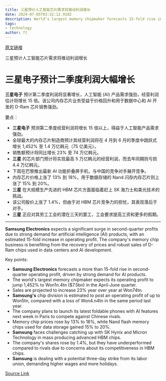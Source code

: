 ```yaml
---
title: 三星预计人工智能芯片需求将推动利润增长
date: 2024-07-05T03:32:12.918Z
description: World’s largest memory chipmaker forecasts 15-fold rise in second-quarter figures
tags: 
- technology
author: ft
---
```


[原文链接](https://ft.com/content/8a7c86fe-f271-44ea-96e1-730f56493f39)

三星预计人工智能芯片需求将推动利润增长

# 三星电子预计二季度利润大幅增长

**三星电子** 预计第二季度利润将显著增长，人工智能 (AI) 产品需求强劲，经营利润估计将增长 15 倍。该公司内存芯片业务受益于价格回升和用于数据中心和 AI 开发的 D-Ram 芯片销售强劲。

要点：

- **三星电子** 预测第二季度经营利润将增长 15 倍以上，得益于人工智能产品需求强劲。
- 全球最大的内存芯片制造商预计其经营利润将在 4 月到 6 月的季度中跳跃式增长 1,452% 至 1.4 万亿韩元（75 亿美元）。
- 销售额预计将同比增长 23% 至 74 万亿韩元。
- **三星** 的芯片部门预计将实现最高 5 万亿韩元的经营利润，而去年同期则亏损 4.4 万亿韩元。
- 下周在巴黎推出最新 AI 功能折叠屏手机，与中国的竞争对手展开竞争。
- 内存芯片价格上涨了 13% 到 18%，用于数据存储的 Nand 闪存内存芯片则上涨了 15% 到 20%。
- **三星** 在大规模生产先进的 HBM 芯片方面面临着赶上 SK 海力士和美光技术的挑战。
- 该公司股价上涨了 1.4%，但由于对 HBM 芯片竞争力的担忧，其表现落后于对手。
- **三星** 正应对其劳工工会的潜在三天的罢工，工会要求提高工资和更多的假期。

---

 **Samsung Electronics** expects a significant surge in second-quarter profits due to strong demand for artificial intelligence (AI) products, with an estimated 15-fold increase in operating profit. The company's memory chip business is benefiting from the recovery of prices and robust sales of D-Ram chips used in data centers and AI development.

Key points:

- **Samsung Electronics** forecasts a more than 15-fold rise in second-quarter operating profit, driven by strong demand for AI products.
- The world's largest memory chipmaker expects its operating profit to jump 1,452% to Won1n.4tn ($7.5bn) in the April-June quarter.
- Sales are projected to increase 23% year over year at Won74tn.
- **Samsung's** chip division is estimated to post an operating profit of up to Won5tn, compared with a loss of Won4.n4tn in the same period last year.
- The company plans to launch its latest foldable phones with AI features next week in Paris to compete against Chinese rivals.
- Memory chip prices rose by 13% to 18%, while Nand flash memory chips used for data storage gained 15% to 20%.
- **Samsung** faces challenges catching up with SK Hynix and Micron Technology in mass producing advanced HBM chips.
- The company's shares rose by 1.4%, but they have underperformed compared to rivals due to concerns about its competitiveness in HBM chips.
- **Samsung** is dealing with a potential three-day strike from its labor union, demanding higher wages and more holidays.

[Source Link](https://ft.com/content/8a7c86fe-f271-44ea-96e1-730f56493f39)

